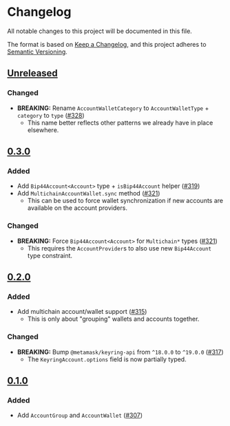 # Changelog

All notable changes to this project will be documented in this file.

The format is based on [Keep a Changelog](https://keepachangelog.com/en/1.0.0/),
and this project adheres to [Semantic Versioning](https://semver.org/spec/v2.0.0.html).

## [Unreleased]

### Changed

- **BREAKING:** Rename `AccountWalletCategory` to `AccountWalletType` + `category` to `type` ([#328](https://github.com/MetaMask/accounts/pull/328))
  - This name better reflects other patterns we already have in place elsewhere.

## [0.3.0]

### Added

- Add `Bip44Account<Account>` type + `isBip44Account` helper ([#319](https://github.com/MetaMask/accounts/pull/319))
- Add `MultichainAccountWallet.sync` method ([#321](https://github.com/MetaMask/accounts/pull/321))
  - This can be used to force wallet synchronization if new accounts are available on the account providers.

### Changed

- **BREAKING:** Force `Bip44Account<Account>` for `Multichain*` types ([#321](https://github.com/MetaMask/accounts/pull/321))
  - This requires the `AccountProvider`s to also use new `Bip44Account` type constraint.

## [0.2.0]

### Added

- Add multichain account/wallet support ([#315](https://github.com/MetaMask/accounts/pull/315))
  - This is only about "grouping" wallets and accounts together.

### Changed

- **BREAKING:** Bump `@metamask/keyring-api` from `^18.0.0` to `^19.0.0` ([#317](https://github.com/MetaMask/accounts/pull/317))
  - The `KeyringAccount.options` field is now partially typed.

## [0.1.0]

### Added

- Add `AccountGroup` and `AccountWallet` ([#307](https://github.com/MetaMask/accounts/pull/307))

[Unreleased]: https://github.com/MetaMask/accounts/compare/@metamask/account-api@0.3.0...HEAD
[0.3.0]: https://github.com/MetaMask/accounts/compare/@metamask/account-api@0.2.0...@metamask/account-api@0.3.0
[0.2.0]: https://github.com/MetaMask/accounts/compare/@metamask/account-api@0.1.0...@metamask/account-api@0.2.0
[0.1.0]: https://github.com/MetaMask/accounts/releases/tag/@metamask/account-api@0.1.0
